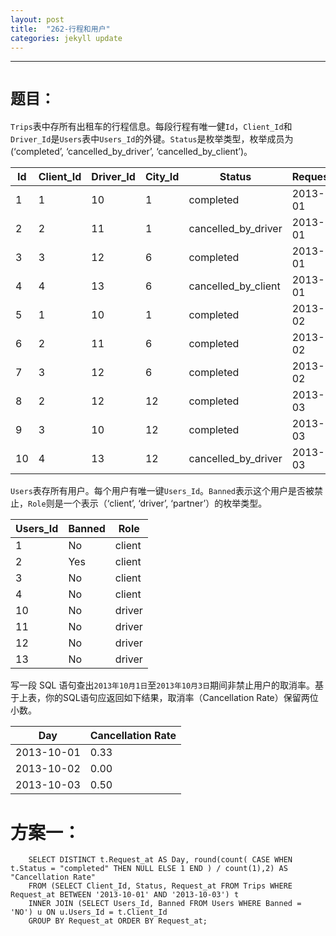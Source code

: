```yaml
---
layout: post
title:  "262-行程和用户"
categories: jekyll update
---
```

_______________________________________________________________________________
# `题目：`

`Trips`表中存所有出租车的行程信息。每段行程有唯一健`Id`，`Client_Id`和`Driver_Id`是`Users`表中`Users_Id`的外键。`Status`是枚举类型，枚举成员为 (‘completed’, ‘cancelled_by_driver’, ‘cancelled_by_client’)。

| Id | Client_Id | Driver_Id | City_Id |        Status      |Request_at|
|----|-----------|-----------|---------|--------------------|----------|
| 1  |     1     |    10     |    1    |     completed      |2013-10-01|
| 2  |     2     |    11     |    1    | cancelled_by_driver|2013-10-01|
| 3  |     3     |    12     |    6    |     completed      |2013-10-01|
| 4  |     4     |    13     |    6    | cancelled_by_client|2013-10-01|
| 5  |     1     |    10     |    1    |     completed      |2013-10-02|
| 6  |     2     |    11     |    6    |     completed      |2013-10-02|
| 7  |     3     |    12     |    6    |     completed      |2013-10-02|
| 8  |     2     |    12     |    12   |     completed      |2013-10-03|
| 9  |     3     |    10     |    12   |     completed      |2013-10-03| 
| 10 |     4     |    13     |    12   | cancelled_by_driver|2013-10-03|

`Users`表存所有用户。每个用户有唯一键`Users_Id`。`Banned`表示这个用户是否被禁止，`Role`则是一个表示（‘client’, ‘driver’, ‘partner’）的枚举类型。

| Users_Id | Banned |  Role  |
|----------|--------|--------|
|    1     |   No   | client |
|    2     |   Yes  | client |
|    3     |   No   | client |
|    4     |   No   | client |
|    10    |   No   | driver |
|    11    |   No   | driver |
|    12    |   No   | driver |
|    13    |   No   | driver |

写一段 SQL 语句查出`2013年10月1日`至`2013年10月3日`期间非禁止用户的取消率。基于上表，你的SQL语句应返回如下结果，取消率（Cancellation Rate）保留两位小数。

|     Day    | Cancellation Rate |
|------------|-------------------|
| 2013-10-01 |       0.33        |
| 2013-10-02 |       0.00        |
| 2013-10-03 |       0.50        |

# 方案一：

        SELECT DISTINCT t.Request_at AS Day, round(count( CASE WHEN t.Status = "completed" THEN NULL ELSE 1 END ) / count(1),2) AS "Cancellation Rate"
        FROM (SELECT Client_Id, Status, Request_at FROM Trips WHERE Request_at BETWEEN '2013-10-01' AND '2013-10-03') t
        INNER JOIN (SELECT Users_Id, Banned FROM Users WHERE Banned = 'NO') u ON u.Users_Id = t.Client_Id
        GROUP BY Request_at ORDER BY Request_at;
